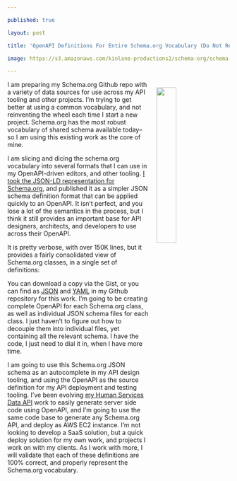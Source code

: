 ---
published: true
layout: post
title: 'OpenAPI Definitions For Entire Schema.org Vocabulary (Do Not Reinvent Wheel)'
image: https://s3.amazonaws.com/kinlane-productions2/schema-org/schema-org.png
---

<p><a href="https://schema.org/"><img src="https://s3.amazonaws.com/kinlane-productions2/schema-org/schema-org.png" align="right" width="30%" style="padding: 15px;" /></a>
<p>I am preparing my Schema.org Github repo with a variety of data sources for use across my API tooling and other projects. I’m trying to get better at using a common vocabulary, and not reinventing the wheel each time I start a new project. Schema.org has the most robust vocabulary of shared schema available today–so I am using this existing work as the core of mine.

<p>I am slicing and dicing the schema.org vocabulary into several formats that I can use in my OpenAPI-driven editors, and other tooling. <a href="https://schema.org/docs/developers.html">I took the JSON-LD representation for Schema.org</a>, and published it as a simpler JSON schema definition format that can be applied quickly to an OpenAPI. It isn’t perfect, and you lose a lot of the semantics in the process, but I think it still provides an important base for API designers, architects, and developers to use across their OpenAPI.

<p>It is pretty verbose, with over 150K lines, but it provides a fairly consolidated view of Schema.org classes, in a single set of definitions:

<script src="https://gist.github.com/kinlane/a71967811f8ab47c15919d75107c5843.js"></script>

<p>You can download a copy via the Gist, or you can find as <a href="https://github.com/api-evangelist-tools/schema-org/blob/master/_data/definitions/index.json">JSON</a> and <a href="https://github.com/api-evangelist-tools/schema-org/blob/master/_data/definitions/index.yaml">YAML</a> in my Github repository for this work. I’m going to be creating complete OpenAPI for each Schema.org class, as well as individual JSON schema files for each class. I just haven’t to figure out how to decouple them into individual files, yet containing all the relevant schema. I have the code, I just need to dial it in, when I have more time.

<p>I am going to use this Schema.org JSON schema as an autocomplete in my API design tooling, and using the OpenAPI as the source definition for my API deployment and testing tooling. I’ve been evolving <a href="http://org.open.referral.adopta.agency/">my Human Services Data API</a> work to easily generate server side code using OpenAPI, and I’m going to use the same code base to generate any Schema.org API, and deploy as AWS EC2 instance. I’m not looking to develop a SaaS solution, but a quick deploy solution for my own work, and projects I work on with my clients. As I work with more, I will validate that each of these definitions are 100% correct, and properly represent the Schema.org vocabulary.


